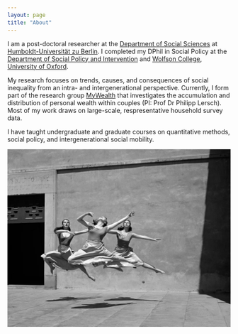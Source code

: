 ```yaml
---
layout: page
title: "About"
---
```


I am a post-doctoral researcher at the [Department of Social Sciences](https://www.sowi.hu-berlin.de/en) at [Humboldt-Universität zu Berlin](https://www.hu-berlin.de/en?set_language=en). I completed my DPhil in Social Policy at the [Department of Social Policy and Intervention](https://www.spi.ox.ac.uk/) and [Wolfson College](https://www.wolfson.ox.ac.uk/), [University of Oxford](https://www.ox.ac.uk/).

My research focuses on trends, causes, and consequences of social inequality from an intra- and intergenerational perspective. Currently, I form part of the research group [MyWealth](https://www.sowi.hu-berlin.de/en/lehrbereiche-en/sozpolsoz/research/mywealth_eng) that investigates the accumulation and distribution of personal wealth within couples (PI: Prof Dr Philipp Lersch). Most of my work draws on large-scale, respresentative household survey data.

I have taught undergraduate and graduate courses on quantitative methods, social policy, and intergenerational social mobility.

![portrait](/assets/test.jpg)
